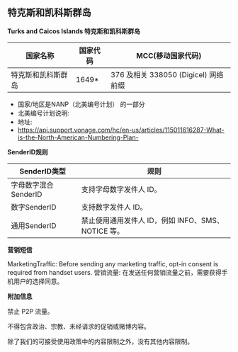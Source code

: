 ## 特克斯和凯科斯群岛

__Turks and Caicos Islands 特克斯和凯科斯群岛__

| 国家名称      | 国家代码  | MCC(移动国家代码)                    |
|-----------|-------|--------------------------------|
| 特克斯和凯科斯群岛 | 1649* | 	376 及相关 338050 (Digicel) 网络前缀 |

* 国家/地区是NANP（北美编号计划） 的一部分
* 北美编号计划说明:
* 地址:
* https://api.support.vonage.com/hc/en-us/articles/115011616287-What-is-the-North-American-Numbering-Plan-

__SenderID规则__

| SenderID类型     | 规则                                 |
|----------------|------------------------------------|
| 字母数字混合SenderID | 支持字母数字发件人 ID。                      |
| 数字SenderID     | 支持数字发件人 ID。                        |
| 通用SenderID     | 禁止使用通用发件人 ID，例如 INFO、SMS、NOTICE 等。 |


__营销短信__

MarketingTraffic: Before sending any marketing traffic, opt-in consent is required from handset users.
营销流量: 在发送任何营销流量之前，需要获得手机用户的选择同意。

__附加信息__

禁止 P2P 流量。

不得包含政治、宗教、未经请求的促销或赌博内容。

除了我们的可接受使用政策中的内容限制之外，没有其他内容限制。
